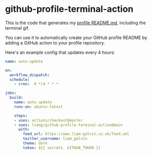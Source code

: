 # github-profile-terminal-action

This is the code that generates my [profile README.md](https://github.com/liamg), including the terminal gif.

You can use it to automatically create your GitHub profile README by adding a GitHub action to your profile repository.

Here's an example config that updates every 4 hours:

```yaml
name: auto-update

on:
  workflow_dispatch:
  schedule:
    - cron:  0 */4 * * *

jobs:
  build:
    name: auto update
    runs-on: ubuntu-latest

    steps:
    - uses: actions/checkout@master
    - uses: liamg/github-profile-terminal-action@main
      with:
        feed_url: https://www.liam-galvin.co.uk/feed.xml
        twitter_username: liam_galvin
        theme: dark
        token: ${{ secrets. GITHUB_TOKEN }}
```
